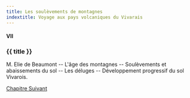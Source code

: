 ```yaml
---
title: Les soulèvements de montagnes
indextitle: Voyage aux pays volcaniques du Vivarais
---
```


#### VII

### {{ title }}

<div id="tltr">

M. Elie de Beaumont -- L'âge des montagnes -- Soulèvements et abaissements du
sol -- Les déluges -- Développement progressif du sol Vivarois.

</div>

<div id="next">

[Chapitre Suivant](08.html)

</div>
